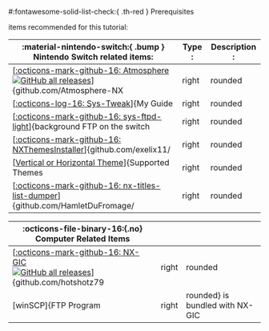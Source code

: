 #:fontawesome-solid-list-check:{ .th-red } Prerequisites



items recommended for this tutorial:


| :material-nintendo-switch:{ .bump }  Nintendo Switch related items:		                 										|  Type :  			         		  | Description :             				 |
| --------------------------------------------------------------------------------------------------------- | ----------------------------------------- | -------------------------------------------------- |
| [[:octicons-mark-github-16: Atmosphere](https://github.com/Atmosphere-NX/Atmosphere)<br>[![GitHub all releases](https://img.shields.io/github/downloads/Atmosphere-NX/Atmosphere/total?color=red&style=flat-square)](https://github.com/Atmosphere-NX/Atmosphere)]{github.com/Atmosphere-NX|right|rounded|bounce|success}			<br>				      | Custom Firmware   			        | Custom Firmware<br>[[![Website](https://img.shields.io/website?label=%20&logo=nintendoswitch&logoColor=red&style=flat-square&up_color=grey&up_message=GBAtemp%20Thread&url=https%3A%2F%2Fgbatemp.net%2Fthreads%2Fatmosphere-nx-custom-firmware-in-development-by-sciresm.496832%2F)](https://gbatemp.net/threads/atmosphere-nx-custom-firmware-in-development-by-sciresm.496832/)]{GBATemp Discussion|bottom|rounded|bounce|success}           				 |
| [[:octicons-log-16: Sys-Tweak](sys-tweak.md)]{My Guide|right|rounded|bounce|success}<br>  | system module / homebrew 		 	  | Icon Takeover module    <br>[[![Website](https://img.shields.io/website?label=%20&logo=nintendoswitch&logoColor=red&style=flat-square&up_color=grey&up_message=GBAtemp%20Thread&url=https%3A%2F%2Fgbatemp.net%2Fthreads%2Fcustom-game-icons-tutorial-and-sharing-hub.574675%2F)](https://gbatemp.net/threads/custom-game-icons-tutorial-and-sharing-hub-no-forwarders.574675/)]{GBATemp guide|bottom|rounded|bounce|success}  				 |
| [[:octicons-mark-github-16: sys-ftpd-light](https://github.com/cathery/sys-ftpd-light?style=social)]{background FTP on the switch|right|rounded|bounce|success}		<br>![GitHub all releases](https://img.shields.io/github/downloads/cathery/sys-ftpd/total?color=red&style=flat-square)				| system module / homebrew<BR>(*included with Deepsea AIO CFW*) :trident:	| FTP sysmodule/program on the switch  |
| [[:octicons-mark-github-16: NXThemesInstaller](https://github.com/exelix11/SwitchThemeInjector/releases/)]{github.com/exelix11/|right|rounded|bounce|success}       <br>    ![GitHub all releases](https://img.shields.io/github/downloads/exelix11/SwitchThemeInjector/total?color=red&style=flat-square)                 | nro / homebrew application <br>(*Included in some CFW packs*)			  | Used to install themes    				 |
| [[Vertical or Horizontal Theme](supportedthemes.md)]{Supported Themes|right|rounded|bounce|success} 										| nxtheme files 					  | theme file that contains image & json patch 	 |
| [[:octicons-mark-github-16: nx-titles-list-dumper](https://github.com/HamletDuFromage/nx-titles-list-dumper/releases)]{github.com/HamletDuFromage/|right|rounded|bounce|success}  <br>	![GitHub all releases](https://img.shields.io/github/downloads/HamletDuFromage/nx-titles-list-dumper/total?color=red&style=flat-square)		| nro/homebrew<br> (*Pulled with nc-gix*) | imports a list of TitleID installed games into CSV |


| :octicons-file-binary-16:{.no} Computer Related Items															| 	 						  |     |
| --------------------------------------------------------------------------------------------------------------- | ----- | ----------------------------------------- |
| [[:octicons-mark-github-16: NX-GIC](https://github.com/hotshotz79)<br>[![GitHub all releases](https://img.shields.io/github/downloads/hotshotz79/NX-Game-Icon-Customizer/total?color=red&style=flat-square)](https://github.com/hotshotz79)]{github.com/hotshotz79|right|rounded|bounce|success}<BR>			| Icon Transfer tool & Repo Grabber<BR>[[![Website](https://img.shields.io/website?label=%20&logo=nintendoswitch&logoColor=red&style=flat-square&up_color=grey&up_message=GBAtemp%20Thread&url=https%3A%2F%2Fgbatemp.net%2Fthreads%2Fnintendo-switch-game-icon-customizer-simplify-the-method-of-changing-game-icons.584229%2F)](https://gbatemp.net/threads/nintendo-switch-game-icon-customizer-simplify-the-method-of-changing-game-icons.584229/)]{GBATemp Discussion|bottom|rounded|bounce|success}                 |     |
| [winSCP]{FTP Program|right|rounded} is bundled with NX-GIC 									| ![titledump](<img/pre/nx-gic-rel.png>)	  |      |